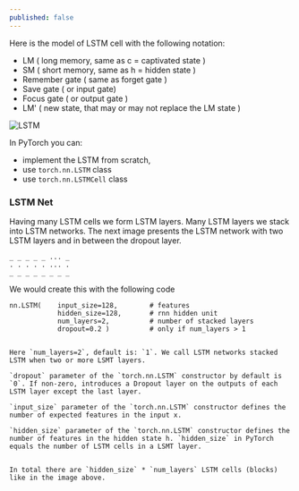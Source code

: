 ```yaml
---
published: false
---
```

Here is the model of LSTM cell with the following notation:
 
* LM ( long memory, same as c = captivated state )
* SM ( short memory, same as h = hidden state )
* Remember gate ( same as forget gate )
* Save gate ( or input gate)
* Focus gate ( or output gate )
* LM' ( new state, that may or may not replace the LM state )
 
![LSTM](https://dejanbatanjac.github.io/images/lstm.png)
 
In PyTorch you can:
* implement the LSTM from scratch, 
* use `torch.nn.LSTM` class
* use `torch.nn.LSTMCell` class
 
### LSTM Net
 
Having many LSTM cells we form LSTM layers. Many LSTM layers we stack into LSTM networks. The next image  presents the LSTM network with two LSTM layers and in between the dropout layer.
~~~
_ _ _ _ _ ... _ 
. . . . . ... .
_ _ _ _ _ _ _ _
~~~
 
We would create this with the following code
~~~
nn.LSTM(    input_size=128,        # features
            hidden_size=128,       # rnn hidden unit
            num_layers=2,          # number of stacked layers
            dropout=0.2 )          # only if num_layers > 1
 
 
Here `num_layers=2`, default is: `1`. We call LSTM networks stacked LSTM when two or more LSMT layers.
 
`dropout` parameter of the `torch.nn.LSTM` constructor by default is `0`. If non-zero, introduces a Dropout layer on the outputs of each LSTM layer except the last layer.
 
`input_size` parameter of the `torch.nn.LSTM` constructor defines the number of expected features in the input x.
 
`hidden_size` parameter of the `torch.nn.LSTM` constructor defines the number of features in the hidden state h. `hidden_size` in PyTorch equals the number of LSTM cells in a LSMT layer.
 
 
In total there are `hidden_size` * `num_layers` LSTM cells (blocks) like in the image above.
